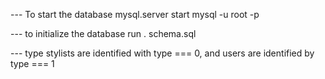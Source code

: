 --- To start the database
mysql.server start
mysql -u root -p

--- to initialize the database
run \. schema.sql

--- type
stylists are identified with type === 0, and users are identified by type === 1